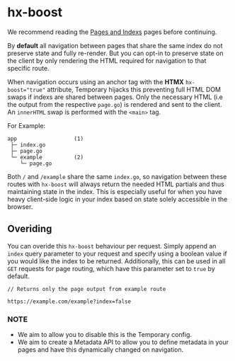 # hx-boost

We recommend reading the [Pages and Indexs](/docs/routing/pages-and-index) pages before continuing.

By __default__ all navigation between pages that share the same index do not preserve state and fully re-render. But you can opt-in to preserve state on the client by only rendering the HTML required for navigation to that specific route. 


When navigation occurs using an anchor tag with the __HTMX__ `hx-boost="true"` attribute, Temporary hijacks this preventing full HTML DOM swaps if indexs are shared between pages. Only the necessary HTML (i.e the output from the respective `page.go`) is rendered and sent to the client. An `innerHTML` swap is performed with the `<main>` tag. 

For Example:

```
app                  (1)
 ├─ index.go       
 ├─ page.go       
 └─ example          (2)
    └─ page.go
```

Both `/` and `/example` share the same `index.go`, so navigation between these routes with `hx-boost` will always return the needed HTML partials and thus maintaining state in the index. This is especially useful for when you have heavy client-side logic in your index based on state solely accessible in the browser.


## Overiding

You can overide this `hx-boost` behaviour per request. Simply append an `index` query parameter to your request and specify using a boolean value if you would like the index to be returned. Additionally, this can be used in all `GET` requests for page routing, which have this parameter set to `true` by default.


```
// Returns only the page output from example route

https://example.com/example?index=false
```

### NOTE

- We aim to allow you to disable this is the Temporary config.
- We aim to create a Metadata API to allow you to define metadata in your pages and have this dynamically changed on navigation.
